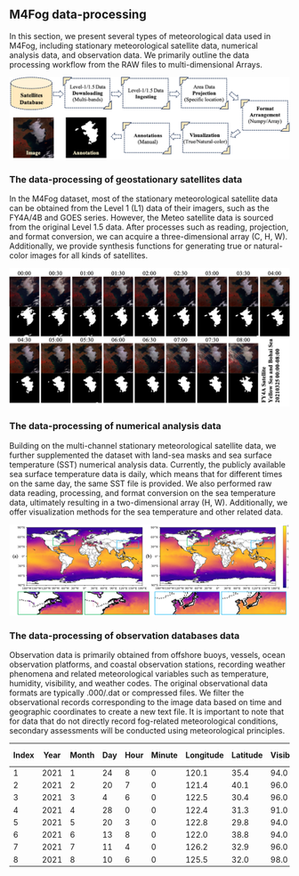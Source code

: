 ## M4Fog data-processing

In this section, we present several types of meteorological data used in M4Fog, including stationary meteorological satellite data, numerical analysis data, and observation data. We primarily outline the data processing workflow from the RAW files to multi-dimensional Arrays.

![arch](https://github.com/kaka0910/M4Fog/blob/main/Data_process/dataprocess.png)

### The data-processing of geostationary satellites data

In the M4Fog dataset, most of the stationary meteorological satellite data can be obtained from the Level 1 (L1) data of their imagers, such as the FY4A/4B and GOES series. However, the Meteo satellite data is sourced from the original Level 1.5 data. After processes such as reading, projection, and format conversion, we can acquire a three-dimensional array (C, H, W). Additionally, we provide synthesis functions for generating true or natural-color images for all kinds of satellites.

![arch](https://github.com/kaka0910/M4Fog/blob/main/Data_process/dataprocess-sats.png)

### The data-processing of numerical analysis data

Building on the multi-channel stationary meteorological satellite data, we further supplemented the dataset with land-sea masks and sea surface temperature (SST) numerical analysis data. Currently, the publicly available sea surface temperature data is daily, which means that for different times on the same day, the same SST file is provided. We also performed raw data reading, processing, and format conversion on the sea temperature data, ultimately resulting in a two-dimensional array (H, W). Additionally, we offer visualization methods for the sea temperature and other related data.

![arch](https://github.com/kaka0910/M4Fog/blob/main/Data_process/dataprocess-sst.png)

### The data-processing of observation databases data

Observation data is primarily obtained from offshore buoys, vessels, ocean observation platforms, and coastal observation stations, recording weather phenomena and related meteorological variables such as temperature, humidity, visibility, and weather codes. The original observational data formats are typically .000/.dat or compressed files. We filter the observational records corresponding to the image data based on time and geographic coordinates to create a new text file. It is important to note that for data that do not directly record fog-related meteorological conditions, secondary assessments will be conducted using meteorological principles. 

| Index | Year | Month | Day | Hour | Minute | Longitude | Latitude | Visibility | Present Weather | Label   |
|-------|------|-------|-----|------|--------|-----------|----------|------------|-----------------|---------|
| 1     | 2021 | 1     | 24  | 8    | 0      | 120.1     | 35.4     | 94.0       | 45.0            | Fog     |
| 2     | 2021 | 2     | 20  | 7    | 0      | 121.4     | 40.1     | 96.0       | 5.0             | Unfog   |
| 3     | 2021 | 3     | 4   | 6    | 0      | 122.5     | 30.4     | 96.0       | 5.0             | Unfog   |
| 4     | 2021 | 4     | 28  | 0    | 0      | 122.4     | 31.3     | 91.0       | 47.0            | Fog     |
| 5     | 2021 | 5     | 20  | 3    | 0      | 122.8     | 29.8     | 94.0       | 63.0            | Unfog   |
| 6     | 2021 | 6     | 13  | 8    | 0      | 122.0     | 38.8     | 94.0       | 45.0            | Fog     |
| 7     | 2021 | 7     | 11  | 4    | 0      | 126.2     | 32.9     | 96.0       | 2.0             | Unfog   |
| 8     | 2021 | 8     | 10  | 6    | 0      | 125.5     | 32.0     | 98.0       | 2.0             | Unfog   |

